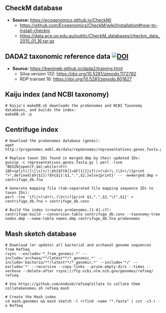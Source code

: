 ## CheckM database

- **Source:** https://ecogenomics.github.io/CheckM/
  - https://github.com/Ecogenomics/CheckM/wiki/Installation#how-to-install-checkm
  - https://data.ace.uq.edu.au/public/CheckM_databases/checkm_data_2015_01_16.tar.gz


## DADA2 taxonomic reference data [![DOI](https://zenodo.org/badge/DOI/10.5281/zenodo.801828.svg)](https://doi.org/10.5281/zenodo.801828)


- **Source:** https://benjjneb.github.io/dada2/training.html
  - Silva version 132: https://doi.org/10.5281/zenodo.1172782
  - RDP trainset 16: https://doi.org/10.5281/zenodo.801827


## Kaiju index (and NCBI taxonomy)

```
# Kaiju's makeDB.sh downloads the proGenomes and NCBI Taxonomy databases, and builds the index:
makeDB.sh -p
```

## Centrifuge index

```
# Download the proGenomes database (genes):
wget http://progenomes.embl.de/data/repGenomes/representatives.genes.fasta.gz

# Replace taxon IDs found in merged.dmp by their updated IDs:
gunzip -c representatives.genes.fasta.gz | perl -lsne 'BEGIN{open(F,$m);while(<F>){@F=split(/[\|\s]+/);$h{$F[0]}=$F[1]}}if(/>(\d+)\.(\S+)/){print ">",defined($h{$1})?$h{$1}:$1,".",$2;}else{print}' -- -m=merged.dmp > centrifuge_db.fna

# Generate mapping file (tab-separated file mapping sequence IDs to taxon IDs):
perl -lne 'if(/>(\d+)\.(\S+)/){print $1,".",$2,"\t",$1}' < centrifuge_db.fna > centrifuge_db.conv

# Build the index (creates proGenomes.[1-4].cf):
centrifuge-build --conversion-table centrifuge_db.conv --taxonomy-tree nodes.dmp --name-table names.dmp centrifuge_db.fna proGenomes
```


##  Mash sketch database

```
# Download (or update) all bacterial and archaeal genome sequences from RefSeq
rsync --exclude='*_from_genomic.*' --include='archaea/**/latest**/*_genomic.*' --include='bacteria/**/latest**/*_genomic.*' --include='*/' --exclude='*' --recursive --copy-links --prune-empty-dirs --times --verbose --delete-after rsync://ftp.ncbi.nlm.nih.gov/genomes/refseq/ refseq

# Use https://github.com/ondovb/refseqCollate to collate them
collateGenomes.sh refseq mash

# Create the Mash index
cd mash.genomes && mash sketch -l <(find -name "*.fasta" | cut -c3-) -o RefSeq
```
